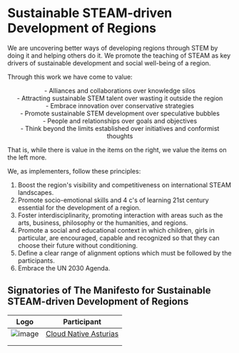 #  Sustainable STEAM-driven Development of Regions

We are uncovering better ways of developing regions through STEM by doing it and helping others do it. We promote the teaching of STEAM as key drivers of sustainable development and social well-being of a region.

Through this work we have come to value:

<p style="text-align: center;">
- Alliances and collaborations over knowledge silos<br>
- Attracting sustainable STEM talent over wasting it outside the region<br>
- Embrace innovation over conservative strategies<br>
- Promote sustainable STEM development over speculative bubbles<br>
- People and relationships over goals and objectives<br>
- Think beyond the limits established over initiatives and conformist thoughts<br>
</p>

That is, while there is value in the items on the right, we value the items on the left more.

We, as implementers, follow these principles:

1. Boost the region's visibility and competitiveness on international STEAM landscapes.
2. Promote socio-emotional skills and 4 c's of learning 21st century essential for the development of a region.
3. Foster interdisciplinarity, promoting interaction with areas such as the arts, business, philosophy or the humanities, and regions.
4. Promote a social and educational context in which children, girls in particular, are encouraged, capable and
recognized so that they can choose their future without conditioning.
5. Define a clear range of alignment options which must be followed by the participants.
6. Embrace the UN 2030 Agenda.

## Signatories of The Manifesto for Sustainable STEAM-driven Development of Regions

|  Logo | Participant  |
|---|---|
|  ![image](https://user-images.githubusercontent.com/1598632/211899897-9076f7b9-2802-4da4-b34b-97a57556792d.png) | [Cloud Native Asturias](https://cloudnativeasturias.com/) |
|   |   |
|   |   |


